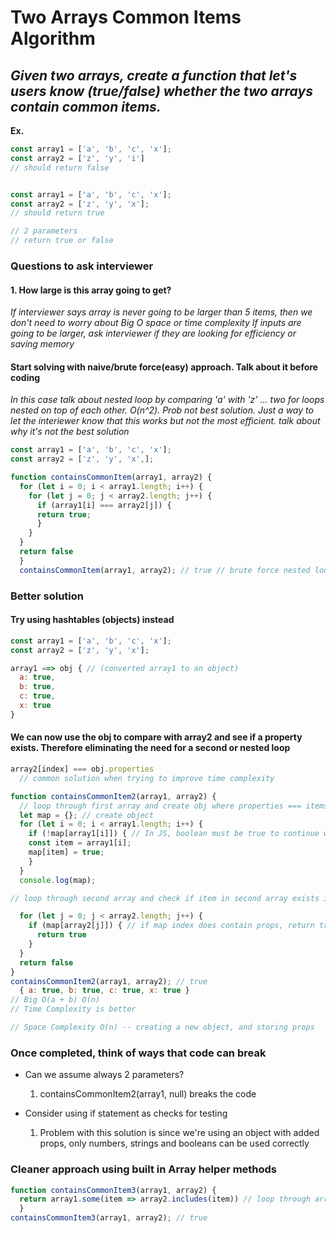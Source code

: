 # Two Arrays Common Items Algorithm

## *Given two arrays, create a function that let's users know (true/false) whether the two arrays contain common items.*

**Ex.**

```javascript
const array1 = ['a', 'b', 'c', 'x'];
const array2 = ['z', 'y', 'i']
// should return false


const array1 = ['a', 'b', 'c', 'x'];
const array2 = ['z', 'y', 'x'];
// should return true

// 2 parameters
// return true or false
```

### Questions to ask interviewer

#### 1. How large is this array going to get?

   *If interviewer says array is never going to be larger than 5 items, then we don't need to worry about Big O space or time complexity
    If inputs are going to be larger, ask interviewer if they are looking for efficiency or saving memory*

#### Start solving with naive/brute force(easy) approach. Talk about it before coding

  *In this case talk about nested loop by comparing 'a' with 'z' ... two for loops nested on top of each other. O(n^2). Prob not best solution. Just a way to let the interiewer know that this works but not the most efficient.
    talk about why it's not the best solution*

```javascript
const array1 = ['a', 'b', 'c', 'x'];
const array2 = ['z', 'y', 'x',];

function containsCommonItem(array1, array2) {
  for (let i = 0; i < array1.length; i++) {
    for (let j = 0; j < array2.length; j++) {
      if (array1[i] === array2[j]) {
      return true;
      }
    }
  }
  return false
  }
  containsCommonItem(array1, array2); // true // brute force nested loop approach // Time Complexity Big O(a*b) Big O(n^2) // Space Complexity O(1) -- not creating any new varaibles, just using the inputs
```

### Better solution

#### Try using hashtables (objects) instead

```javascript
const array1 = ['a', 'b', 'c', 'x'];
const array2 = ['z', 'y', 'x'];

array1 ==> obj { // (converted array1 to an object)
  a: true,
  b: true,
  c: true,
  x: true
}
```

#### We can now use the obj to compare with array2 and see if a property exists. Therefore eliminating the need for a second or nested loop

```javascript
array2[index] === obj.properties
  // common solution when trying to improve time complexity

function containsCommonItem2(array1, array2) {
  // loop through first array and create obj where properties === items in the array
  let map = {}; // create object
  for (let i = 0; i < array1.length; i++) {
    if (!map[array1[i]]) { // In JS, boolean must be true to continue with code. That's why we do the opposite of !false here// check if prop 'a', 'b',...exists
    const item = array1[i];
    map[item] = true;
    }
  }
  console.log(map);

// loop through second array and check if item in second array exists in created object

  for (let j = 0; j < array2.length; j++) {
    if (map[array2[j]]) { // if map index does contain props, return true
      return true
    }
  }
  return false
}
containsCommonItem2(array1, array2); // true
  { a: true, b: true, c: true, x: true }
// Big O(a + b) O(n)
// Time Complexity is better

// Space Complexity O(n) -- creating a new object, and storing props
```

### Once completed, think of ways that code can break

* Can we assume always 2 parameters?
    1. containsCommonItem2(array1, null) breaks the code

* Consider using if statement as checks for testing
    1. Problem with this solution is since we're using an object with added props, only numbers, strings and booleans can be used correctly

### Cleaner approach using built in Array helper methods

```javascript
function containsCommonItem3(array1, array2) {
  return array1.some(item => array2.includes(item)) // loop through array
  }
containsCommonItem3(array1, array2); // true
```